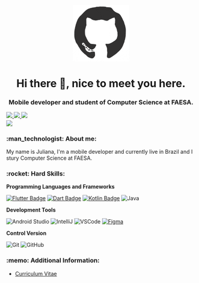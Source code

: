
<div align="center">
<img src="https://github.com/busatoju/busatoju/blob/master/octo.gif" alt="GitHub Logo" width="150" height="150" />
</div>

<h1 align="center"> Hi there 👋, nice to meet you here.</h1>
<h3 align="center"> Mobile developer and student of Computer Science at FAESA. </h3>


  <div align="left">  
  <a href="https://github.com/busatoju" alt="github" target="_blank">
    <img src="https://img.shields.io/badge/GitHub-000000?&style=flat-square&logo=GitHub&logoColor=white">
  </a>
  
  <a href="https://www.linkedin.com/in/juliana-busato-669664142" alt="linkedin" target="_blank">
    <img src="https://img.shields.io/badge/LinkedIn-%230077B5.svg?&style=flat-square&logo=linkedin&logoColor=white">
  </a>
  
  <a href="mailto:busatoju@gmail.com" alt="gmail" target="_blank">
    <img src="https://img.shields.io/badge/-Gmail-FF0000?style=flat-square&labelColor=FF0000&logo=gmail&logoColor=white&link=mailto:busatoju@gmail.com" />
  </a>

</div>  
<a href="https://github.com/busatoju/busatoju">
  <img align="center" src="https://github-readme-stats.vercel.app/api?username=busatoju&show_icons=true&line_height=27&count_private=true&title_color=ffffff&text_color=c9cacc&icon_color=9400D3&bg_color=1d1f21&hide=contribs,issues,prs"/>
</a>

<h3 align="left"> :man_technologist:&nbsp;About me:</h3>
My name is Juliana, I'm a mobile developer and currently live in Brazil and I stury Computer Science at FAESA. 


<h3 align="left"> :rocket:&nbsp;Hard Skills:</h3>

**Programming Languages and Frameworks**


[![Flutter Badge](https://img.shields.io/badge/-Flutter-333333?style=flat&logo=Flutter&logoColor=02569B)](https://flutter.dev)
[![Dart Badge](https://img.shields.io/badge/-Dart-333333?style=flat&logo=Dart&logoColor=0175C2)](https://dart.dev)
[![Kotlin Badge](https://img.shields.io/badge/-Kotlin-333333?style=flat&logo=Kotlin&logoColor=7F52FF)](https://kotlinlang.org)
![Java](https://img.shields.io/badge/-Java-333333?style=flat&logo=Java&logoColor=007396)

**Development Tools**

  ![Android Studio](https://img.shields.io/badge/-Android%20Studio-333333?style=flat&logo=Android-Studio)
  ![IntelliJ](https://img.shields.io/badge/-IntelliJ%20IDEA-333333?style=flat&logo=intellij-idea&logoColor=FFFFF)
  ![VSCode](https://img.shields.io/badge/-VSCode-333333?style=flat&logo=Visual-Studio-Code&logoColor=007ACC) 
  [![Figma](https://img.shields.io/badge/-Figma-333333?style=flat&logo=figma)](https://www.figma.com)
  
**Control Version**
  
  ![Git](https://img.shields.io/badge/-Git-333333?style=flat&logo=git)
  ![GitHub](https://img.shields.io/badge/-GitHub-333333?style=flat&logo=github)
 
 
 <h3 align="left"> :memo:&nbsp;Additional Information:</h3>

- [Curriculum Vitae](https://github.com/busatoju/busatoju/blob/master/Profile.pdf)






